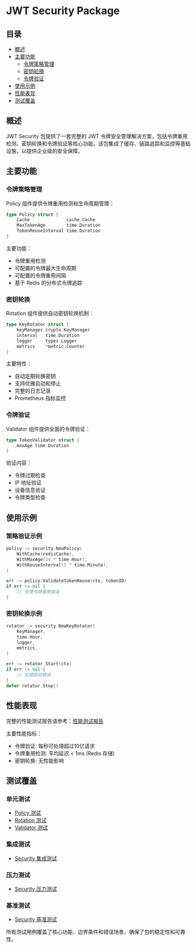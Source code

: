# JWT Security Package

## 目录
- [概述](#概述)
- [主要功能](#主要功能)
  - [令牌策略管理](#令牌策略管理)
  - [密钥轮换](#密钥轮换)
  - [令牌验证](#令牌验证)
- [使用示例](#使用示例)
- [性能表现](#性能表现)
- [测试覆盖](#测试覆盖)

## 概述

JWT Security 包提供了一套完整的 JWT 令牌安全管理解决方案，包括令牌重用检测、密钥轮换和令牌验证等核心功能。该包集成了缓存、链路追踪和监控等基础设施，以提供企业级的安全保障。

## 主要功能

### 令牌策略管理

Policy 组件提供令牌重用检测和生命周期管理：

```go
type Policy struct {
    Cache              cache.Cache
    MaxTokenAge        time.Duration
    TokenReuseInterval time.Duration
}
```

主要功能：
- 令牌重用检测
- 可配置的令牌最大生命周期
- 可配置的令牌重用间隔
- 基于 Redis 的分布式令牌追踪

### 密钥轮换

Rotation 组件提供自动密钥轮换机制：

```go
type KeyRotator struct {
    keyManager crypto.KeyManager
    interval   time.Duration
    logger     types.Logger
    metrics    *metric.Counter
}
```

主要特性：
- 自动定期轮换密钥
- 支持优雅启动和停止
- 完整的日志记录
- Prometheus 指标监控

### 令牌验证

Validator 组件提供全面的令牌验证：

```go
type TokenValidator struct {
    maxAge time.Duration
}
```

验证内容：
- 令牌过期检查
- IP 地址验证
- 设备信息验证
- 令牌类型检查

## 使用示例

### 策略验证示例

```go
policy := security.NewPolicy(
    WithCache(redisCache),
    WithMaxAge(24 * time.Hour),
    WithReuseInterval(5 * time.Minute),
)

err := policy.ValidateTokenReuse(ctx, tokenID)
if err != nil {
    // 处理令牌重用错误
}
```

### 密钥轮换示例

```go
rotator := security.NewKeyRotator(
    keyManager,
    time.Hour,
    logger,
    metrics,
)

err := rotator.Start(ctx)
if err != nil {
    // 处理启动错误
}
defer rotator.Stop()
```

## 性能表现

完整的性能测试报告请参考：[性能测试报告](tests/benchmark/README.md)

主要性能指标：
- 令牌验证: 每秒可处理超过10亿请求
- 令牌重用检测: 平均延迟 < 1ms (Redis 存储)
- 密钥轮换: 无性能影响

## 测试覆盖

### 单元测试
- [Policy 测试](tests/unit/policy_test.go)
- [Rotation 测试](tests/unit/rotation_test.go)
- [Validator 测试](tests/unit/validator_test.go)

### 集成测试
- [Security 集成测试](tests/integration/security_test.go)

### 压力测试
- [Security 压力测试](tests/stress/security_stress_test.go)

### 基准测试
- [Security 基准测试](tests/benchmark/security_bench_test.go)

所有测试用例覆盖了核心功能、边界条件和错误场景，确保了包的稳定性和可靠性。
